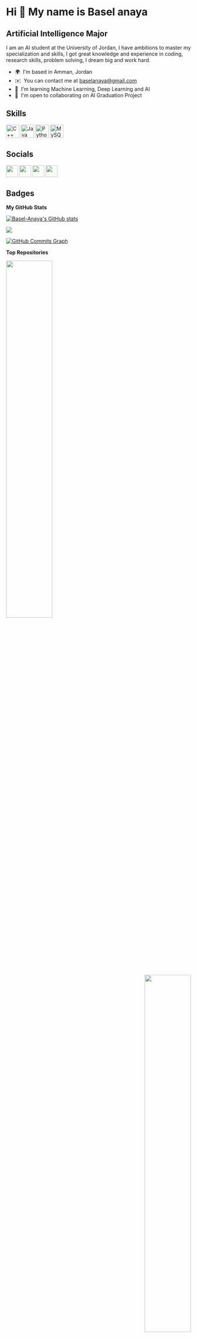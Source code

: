 Hi 👋 My name is Basel anaya
============================

Artificial Intelligence Major
-----------------------------

I am an AI student at the University of Jordan, I have ambitions to master my specialization and skills, I got great knowledge and experience in coding, research skills, problem solving, I dream big and work hard.

*   🌍  I'm based in Amman, Jordan
*   ✉️  You can contact me at [baselanaya@gmail.com](mailto:baselanaya@gmail.com)
*   🧠  I'm learning Machine Learning, Deep Learning and AI
*   🤝  I'm open to collaborating on AI Graduation Project
                    
## Skills

<p align="left">
<a href="https://docs.microsoft.com/en-us/cpp/?view=msvc-170" target="_blank" rel="noreferrer"><img src="https://raw.githubusercontent.com/danielcranney/readme-generator/main/public/icons/skills/cplusplus-colored.svg" width="36" height="36" alt="C++" /></a>
<a href="https://www.oracle.com/java/" target="_blank" rel="noreferrer"><img src="https://raw.githubusercontent.com/danielcranney/readme-generator/main/public/icons/skills/java-colored.svg" width="36" height="36" alt="Java" /></a>
<a href="https://www.python.org/" target="_blank" rel="noreferrer"><img src="https://raw.githubusercontent.com/danielcranney/readme-generator/main/public/icons/skills/python-colored.svg" width="36" height="36" alt="Python" /></a>
<a href="https://www.mysql.com/" target="_blank" rel="noreferrer"><img src="https://raw.githubusercontent.com/danielcranney/readme-generator/main/public/icons/skills/mysql-colored.svg" width="36" height="36" alt="MySQL" /></a>
</p>

## Socials

<p align="left"> <a href="https://www.github.com/Basel-Anaya" target="_blank" rel="noreferrer"><img src="https://raw.githubusercontent.com/danielcranney/readme-generator/main/public/icons/socials/github-dark.svg" width="32" height="32" /></a> <a href="http://www.instagram.com/its_.basel" target="_blank" rel="noreferrer"><img src="https://raw.githubusercontent.com/danielcranney/readme-generator/main/public/icons/socials/instagram.svg" width="32" height="32" /></a> <a href="https://www.linkedin.com/in/Basel-Anaya" target="_blank" rel="noreferrer"><img src="https://raw.githubusercontent.com/danielcranney/readme-generator/main/public/icons/socials/linkedin.svg" width="32" height="32" /></a> <a href="https://www.youtube.com/channel/UCZ66MREnm-MsncYLJssBpTQ" target="_blank" rel="noreferrer"><img src="https://raw.githubusercontent.com/danielcranney/readme-generator/main/public/icons/socials/youtube.svg" width="32" height="32" /></a></p>

## Badges

<b>My GitHub Stats</b>

<a href="http://www.github.com/Basel-Anaya"><img src="https://github-readme-stats.vercel.app/api?username=Basel-Anaya&show_icons=true&hide=prs,issues,&title_color=0891b2&text_color=ffffff&icon_color=0891b2&bg_color=1c1917&hide_border=true&show_icons=true" alt="Basel-Anaya's GitHub stats" /></a>

<a href="http://www.github.com/Basel-Anaya"><img src="https://github-readme-streak-stats.herokuapp.com/?user=Basel-Anaya&stroke=ffffff&background=1c1917&ring=0891b2&fire=0891b2&currStreakNum=ffffff&currStreakLabel=0891b2&sideNums=ffffff&sideLabels=ffffff&dates=ffffff&hide_border=true" /></a>

<a href="http://www.github.com/Basel-Anaya"><img src="https://activity-graph.herokuapp.com/graph?username=Basel-Anaya&bg_color=1c1917&color=ffffff&line=0891b2&point=ffffff&area_color=1c1917&area=true&hide_border=true&custom_title=GitHub%20Commits%20Graph" alt="GitHub Commits Graph" /></a>

<b>Top Repositories</b>

<div width="100%" align="center"><a href="https://github.com/Basel-Anaya/Natural-Language-Processing-with-NLTK" align="left"><img align="left" width="50%" src="https://github-readme-stats.vercel.app/api/pin/?username=Basel-Anaya&repo=Natural-Language-Processing-with-NLTK&title_color=0891b2&text_color=ffffff&icon_color=0891b2&bg_color=1c1917&hide_border=true&locale=en" /></a><a href="https://github.com/Basel-Anaya/Roadmap-to-Machine-Learning-and-Deep-Learning" align="right"><img align="right" width="50%" src="https://github-readme-stats.vercel.app/api/pin/?username=Basel-Anaya&repo=Roadmap-to-Machine-Learning-and-Deep-Learning&title_color=0891b2&text_color=ffffff&icon_color=0891b2&bg_color=1c1917&hide_border=true&locale=en" /></a></div><br /><br /><br /><br /><br /><br /><br />

<br /><br /><br /><br /><br />

<div width="100%" align="center"><a href="https://github.com/Basel-anaya/linkedin-skill-assessments-quizzes" align="left"><img align="left" width="50%" src="https://github-readme-stats.vercel.app/api/pin/?username=Basel-Anaya&repo=linkedin-skill-assessments-quizzes&title_color=0891b2&text_color=ffffff&icon_color=0891b2&bg_color=1c1917&hide_border=true&locale=en" /></a></div>
